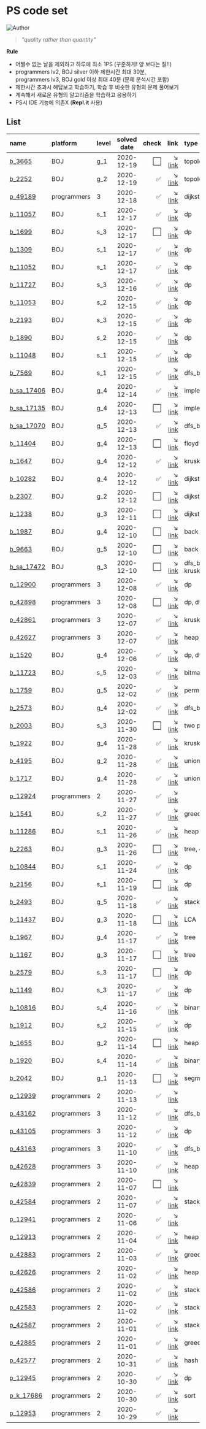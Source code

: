 
# PS code set
![Author](https://img.shields.io/badge/Author-Altera520-red)

> *"quality rather than quantity"*

**Rule**
- 어쩔수 없는 날을 제외하고 하루에 최소 1PS (꾸준하게! 양 보다는 질!!)
- programmers lv2, BOJ silver 이하 제한시간 최대 30분,      
programmers lv3, BOJ gold 이상 최대 40분 (문제 분석시간 포함)
- 제한시간 초과시 해답보고 학습하기, 학습 후 비슷한 유형의 문제 풀어보기
- 계속해서 새로운 유형의 알고리즘을 학습하고 응용하기
- PS시 IDE 기능에 의존X (**Repl.it** 사용)

## List
| name                                        | platform    | level | solved date | check                | link                                                                                 | type             |
|:--------------------------------------------|:------------|:------|:-----------:|---------------------:|-------------------------------------------------------------------------------------:|:-----------------|
| [b_3665](/boj/gold/3665.cpp)                | BOJ         | g_1   | 2020-12-19  | :white_large_square: | :arrow_lower_right: [link](https://www.acmicpc.net/problem/3665)                     | topology sort    |
| [b_2252](/boj/gold/2252.cpp)                | BOJ         | g_2   | 2020-12-19  | :white_check_mark:   | :arrow_lower_right: [link](https://www.acmicpc.net/problem/2252)                     | topology sort    |
| [p_49189](/programmers/3_level/49189.cpp)   | programmers | 3     | 2020-12-18  | :white_check_mark:   | :arrow_lower_right: [link](https://www.acmicpc.net/problem/49189)                    | dijkstra         |
| [b_11057](/boj/silver/11057.cpp)            | BOJ         | s_1   | 2020-12-17  | :white_check_mark:   | :arrow_lower_right: [link](https://www.acmicpc.net/problem/11057)                    | dp               |
| [b_1699](/boj/silver/1699.cpp)              | BOJ         | s_3   | 2020-12-17  | :white_large_square: | :arrow_lower_right: [link](https://www.acmicpc.net/problem/1699)                     | dp               |
| [b_1309](/boj/silver/1309.cpp)              | BOJ         | s_1   | 2020-12-17  | :white_check_mark:   | :arrow_lower_right: [link](https://www.acmicpc.net/problem/1309)                     | dp               |
| [b_11052](/boj/silver/11052.cpp)            | BOJ         | s_1   | 2020-12-17  | :white_check_mark:   | :arrow_lower_right: [link](https://www.acmicpc.net/problem/11052)                    | dp               |
| [b_11727](/boj/silver/11727.cpp)            | BOJ         | s_3   | 2020-12-16  | :white_check_mark:   | :arrow_lower_right: [link](https://www.acmicpc.net/problem/11727)                    | dp               |
| [b_11053](/boj/silver/11053.cpp)            | BOJ         | s_2   | 2020-12-15  | :white_check_mark:   | :arrow_lower_right: [link](https://www.acmicpc.net/problem/11053)                    | dp               |
| [b_2193](/boj/silver/2193.cpp)              | BOJ         | s_3   | 2020-12-15  | :white_check_mark:   | :arrow_lower_right: [link](https://www.acmicpc.net/problem/2193)                     | dp               |
| [b_1890](/boj/silver/1890.cpp)              | BOJ         | s_2   | 2020-12-15  | :white_check_mark:   | :arrow_lower_right: [link](https://www.acmicpc.net/problem/1890)                     | dp               |
| [b_11048](/boj/silver/11048.cpp)            | BOJ         | s_1   | 2020-12-15  | :white_check_mark:   | :arrow_lower_right: [link](https://www.acmicpc.net/problem/11048)                    | dp               |
| [b_7569](/boj/silver/7569.cpp)              | BOJ         | s_1   | 2020-12-15  | :white_check_mark:   | :arrow_lower_right: [link](https://www.acmicpc.net/problem/7569)                     | dfs_bfs          |
| [b_sa_17406](/boj/gold/17406.cpp)           | BOJ         | g_4   | 2020-12-14  | :white_check_mark:   | :arrow_lower_right: [link](https://www.acmicpc.net/problem/17406)                    | implementation   |
| [b_sa_17135](/boj/gold/17135.cpp)           | BOJ         | g_4   | 2020-12-13  | :white_large_square: | :arrow_lower_right: [link](https://www.acmicpc.net/problem/17135)                    | implementation   |
| [b_sa_17070](/boj/gold/17070.cpp)           | BOJ         | g_5   | 2020-12-13  | :white_check_mark:   | :arrow_lower_right: [link](https://www.acmicpc.net/problem/17070)                    | dfs_bfs          |
| [b_11404](/boj/gold/11404.cpp)              | BOJ         | g_4   | 2020-12-13  | :white_large_square: | :arrow_lower_right: [link](https://www.acmicpc.net/problem/11404)                    | floyd-warshall   |
| [b_1647](/boj/gold/1647.cpp)                | BOJ         | g_4   | 2020-12-12  | :white_check_mark:   | :arrow_lower_right: [link](https://www.acmicpc.net/problem/1647)                     | kruskal          |
| [b_10282](/boj/gold/10282.cpp)              | BOJ         | g_4   | 2020-12-12  | :white_check_mark:   | :arrow_lower_right: [link](https://www.acmicpc.net/problem/10282)                    | dijkstra         |
| [b_2307](/boj/gold/2307.cpp)                | BOJ         | g_2   | 2020-12-12  | :white_large_square: | :arrow_lower_right: [link](https://www.acmicpc.net/problem/2307)                     | dijkstra         |
| [b_1238](/boj/gold/1238.cpp)                | BOJ         | g_3   | 2020-12-11  | :white_large_square: | :arrow_lower_right: [link](https://www.acmicpc.net/problem/1238)                     | dijkstra         |
| [b_1987](/boj/gold/1987.cpp)                | BOJ         | g_4   | 2020-12-10  | :white_large_square: | :arrow_lower_right: [link](https://www.acmicpc.net/problem/1987)                     | back tracking    |
| [b_9663](/boj/gold/9663.cpp)                | BOJ         | g_5   | 2020-12-10  | :white_large_square: | :arrow_lower_right: [link](https://www.acmicpc.net/problem/9663)                     | back tracking    |
| [b_sa_17472](/boj/gold/17472.cpp)           | BOJ         | g_3   | 2020-12-10  | :white_large_square: | :arrow_lower_right: [link](https://www.acmicpc.net/problem/17472)                    | dfs_bfs, kruskal |
| [p_12900](/programmers/3_level/12900.cpp)   | programmers | 3     | 2020-12-08  | :white_check_mark:   | :arrow_lower_right: [link](https://www.acmicpc.net/problem/12900)                    | dp               |
| [p_42898](/programmers/3_level/42898.cpp)   | programmers | 3     | 2020-12-08  | :white_large_square: | :arrow_lower_right: [link](https://www.acmicpc.net/problem/42898)                    | dp, dfs_bfs      |
| [p_42861](/programmers/3_level/42861.cpp)   | programmers | 3     | 2020-12-07  | :white_check_mark:   | :arrow_lower_right: [link](https://www.acmicpc.net/problem/42861)                    | kruskal          |
| [p_42627](/programmers/3_level/42627.cpp)   | programmers | 3     | 2020-12-07  | :white_check_mark:   | :arrow_lower_right: [link](https://www.acmicpc.net/problem/42627)                    | heap             |
| [b_1520](/boj/gold/1520.cpp)                | BOJ         | g_4   | 2020-12-06  | :white_check_mark:   | :arrow_lower_right: [link](https://www.acmicpc.net/problem/1520)                     | dp, dfs_bfs      |
| [b_11723](/boj/silver/11723.cpp)            | BOJ         | s_5   | 2020-12-03  | :white_check_mark:   | :arrow_lower_right: [link](https://www.acmicpc.net/problem/11723)                    | bitmask          |
| [b_1759](/boj/gold/1759.cpp)                | BOJ         | g_5   | 2020-12-02  | :white_check_mark:   | :arrow_lower_right: [link](https://www.acmicpc.net/problem/1759)                     | permutation      |
| [b_2573](/boj/gold/2573.cpp)                | BOJ         | g_4   | 2020-12-02  | :white_check_mark:   | :arrow_lower_right: [link](https://www.acmicpc.net/problem/2573)                     | dfs_bfs          |
| [b_2003](/boj/gold/2003.cpp)                | BOJ         | s_3   | 2020-11-30  | :white_large_square: | :arrow_lower_right: [link](https://www.acmicpc.net/problem/2003)                     | two pointers     |
| [b_1922](/boj/gold/1922.cpp)                | BOJ         | g_4   | 2020-11-28  | :white_check_mark:   | :arrow_lower_right: [link](https://www.acmicpc.net/problem/1922)                     | kruskal          |
| [b_4195](/boj/gold/4195.cpp)                | BOJ         | g_2   | 2020-11-28  | :white_check_mark:   | :arrow_lower_right: [link](https://www.acmicpc.net/problem/4195)                     | union find       |
| [b_1717](/boj/gold/1717.cpp)                | BOJ         | g_4   | 2020-11-28  | :white_check_mark:   | :arrow_lower_right: [link](https://www.acmicpc.net/problem/1717)                     | union find       |
| [p_12924](/programmers/2_level/12924.cpp)   | programmers | 2     | 2020-11-27  | :white_check_mark:   | :arrow_lower_right: [link](https://programmers.co.kr/learn/courses/30/lessons/12924) |                  |
| [b_1541](/boj/silver/1541.cpp)              | BOJ         | s_2   | 2020-11-27  | :white_check_mark:   | :arrow_lower_right: [link](https://www.acmicpc.net/problem/1541)                     | greedy           |
| [b_11286](/boj/silver/11286.cpp)            | BOJ         | s_1   | 2020-11-26  | :white_check_mark:   | :arrow_lower_right: [link](https://www.acmicpc.net/problem/11286)                    | heap             |
| [b_2263](/boj/gold/2263.cpp)                | BOJ         | g_3   | 2020-11-26  | :white_large_square: | :arrow_lower_right: [link](https://www.acmicpc.net/problem/2263)                     | tree, order      |
| [b_10844](/boj/silver/10844.cpp)            | BOJ         | s_1   | 2020-11-24  | :white_check_mark:   | :arrow_lower_right: [link](https://www.acmicpc.net/problem/10844)                    | dp               |
| [b_2156](/boj/silver/2156.cpp)              | BOJ         | s_1   | 2020-11-19  | :white_large_square: | :arrow_lower_right: [link](https://www.acmicpc.net/problem/2156)                     | dp               |
| [b_2493](/boj/gold/2493.cpp)                | BOJ         | g_5   | 2020-11-18  | :white_check_mark:   | :arrow_lower_right: [link](https://www.acmicpc.net/problem/2493)                     | stack_queue      |
| [b_11437](/boj/gold/11437.cpp)              | BOJ         | g_3   | 2020-11-18  | :white_large_square: | :arrow_lower_right: [link](https://www.acmicpc.net/problem/11437)                    | LCA              |
| [b_1967](/boj/gold/1967.cpp)                | BOJ         | g_4   | 2020-11-17  | :white_check_mark:   | :arrow_lower_right: [link](https://www.acmicpc.net/problem/1967)                     | tree             |
| [b_1167](/boj/gold/1167.cpp)                | BOJ         | g_3   | 2020-11-17  | :white_large_square: | :arrow_lower_right: [link](https://www.acmicpc.net/problem/1167)                     | tree             |
| [b_2579](/boj/silver/2579.cpp)              | BOJ         | s_3   | 2020-11-17  | :white_large_square: | :arrow_lower_right: [link](https://www.acmicpc.net/problem/2579)                     | dp               |
| [b_1149](/boj/silver/1149.cpp)              | BOJ         | s_3   | 2020-11-17  | :white_check_mark:   | :arrow_lower_right: [link](https://www.acmicpc.net/problem/1149)                     | dp               |
| [b_10816](/boj/silver/10816.cpp)            | BOJ         | s_4   | 2020-11-16  | :white_check_mark:   | :arrow_lower_right: [link](https://www.acmicpc.net/problem/10816)                    | binary search    |
| [b_1912](/boj/silver/1912.cpp)              | BOJ         | s_2   | 2020-11-15  | :white_check_mark:   | :arrow_lower_right: [link](https://www.acmicpc.net/problem/1912)                     | dp               |
| [b_1655](/boj/gold/1655.cpp)                | BOJ         | g_2   | 2020-11-14  | :white_large_square: | :arrow_lower_right: [link](https://www.acmicpc.net/problem/1655)                     | heap             |
| [b_1920](/boj/silver/1920.cpp)              | BOJ         | s_4   | 2020-11-14  | :white_check_mark:   | :arrow_lower_right: [link](https://www.acmicpc.net/problem/1920)                     | binary search    |
| [b_2042](/boj/gold/2042.cpp)                | BOJ         | g_1   | 2020-11-13  | :white_large_square: | :arrow_lower_right: [link](https://www.acmicpc.net/problem/2042)                     | segment tree     |
| [p_12939](/programmers/2_level/12939.cpp)   | programmers | 2     | 2020-11-13  | :white_check_mark:   | :arrow_lower_right: [link](https://programmers.co.kr/learn/courses/30/lessons/12939) |                  |
| [p_43162](/programmers/3_level/43162.cpp)   | programmers | 3     | 2020-11-12  | :white_check_mark:   | :arrow_lower_right: [link](https://programmers.co.kr/learn/courses/30/lessons/43162) | dfs_bfs          |
| [p_43105](/programmers/3_level/43105.cpp)   | programmers | 3     | 2020-11-12  | :white_check_mark:   | :arrow_lower_right: [link](https://programmers.co.kr/learn/courses/30/lessons/43105) | dp               |
| [p_43163](/programmers/3_level/43163.cpp)   | programmers | 3     | 2020-11-10  | :white_check_mark:   | :arrow_lower_right: [link](https://programmers.co.kr/learn/courses/30/lessons/43163) | dfs_bfs          |
| [p_42628](/programmers/3_level/42628.cpp)   | programmers | 3     | 2020-11-10  | :white_check_mark:   | :arrow_lower_right: [link](https://programmers.co.kr/learn/courses/30/lessons/42628) | heap             |
| [p_42839](/programmers/2_level/42839.cpp)   | programmers | 2     | 2020-11-07  | :white_large_square: | :arrow_lower_right: [link](https://programmers.co.kr/learn/courses/30/lessons/42839) |                  |
| [p_42584](/programmers/2_level/42584.cpp)   | programmers | 2     | 2020-11-07  | :white_check_mark:   | :arrow_lower_right: [link](https://programmers.co.kr/learn/courses/30/lessons/42584) | stack_queue      |
| [p_12941](/programmers/2_level/12941.cpp)   | programmers | 2     | 2020-11-06  | :white_check_mark:   | :arrow_lower_right: [link](https://programmers.co.kr/learn/courses/30/lessons/12941) |                  |
| [p_12913](/programmers/2_level/12913.cpp)   | programmers | 2     | 2020-11-04  | :white_check_mark:   | :arrow_lower_right: [link](https://programmers.co.kr/learn/courses/30/lessons/12913) | heap             |
| [p_42883](/programmers/2_level/42883.cpp)   | programmers | 2     | 2020-11-03  | :white_check_mark:   | :arrow_lower_right: [link](https://programmers.co.kr/learn/courses/30/lessons/42883) | greedy           |
| [p_42626](/programmers/2_level/42626.cpp)   | programmers | 2     | 2020-11-02  | :white_check_mark:   | :arrow_lower_right: [link](https://programmers.co.kr/learn/courses/30/lessons/42626) | heap             |
| [p_42586](/programmers/2_level/42586.cpp)   | programmers | 2     | 2020-11-02  | :white_check_mark:   | :arrow_lower_right: [link](https://programmers.co.kr/learn/courses/30/lessons/42586) | stack_queue      |
| [p_42583](/programmers/2_level/42583.cpp)   | programmers | 2     | 2020-11-02  | :white_check_mark:   | :arrow_lower_right: [link](https://programmers.co.kr/learn/courses/30/lessons/42583) | stack_queue      |
| [p_42587](/programmers/2_level/42587.cpp)   | programmers | 2     | 2020-11-01  | :white_check_mark:   | :arrow_lower_right: [link](https://programmers.co.kr/learn/courses/30/lessons/42587) | stack_queue      |
| [p_42885](/programmers/2_level/42885.cpp)   | programmers | 2     | 2020-11-01  | :white_check_mark:   | :arrow_lower_right: [link](https://programmers.co.kr/learn/courses/30/lessons/42885) | greedy           |
| [p_42577](/programmers/2_level/42577.cpp)   | programmers | 2     | 2020-10-31  | :white_check_mark:   | :arrow_lower_right: [link](https://programmers.co.kr/learn/courses/30/lessons/42577) | hash             |
| [p_12945](/programmers/2_level/12945.cpp)   | programmers | 2     | 2020-10-30  | :white_check_mark:   | :arrow_lower_right: [link](https://programmers.co.kr/learn/courses/30/lessons/12945) | dp               |
| [p_k_17686](/programmers/2_level/17686.cpp) | programmers | 2     | 2020-10-30  | :white_check_mark:   | :arrow_lower_right: [link](https://programmers.co.kr/learn/courses/30/lessons/17686) | sort             |
| [p_12953](/programmers/2_level/12953.cpp)   | programmers | 2     | 2020-10-29  | :white_check_mark:   | :arrow_lower_right: [link](https://programmers.co.kr/learn/courses/30/lessons/12953) |                  |


